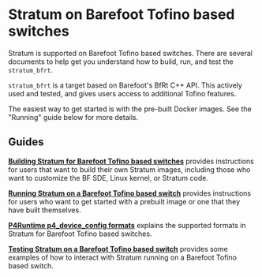 <!--
Copyright 2018 Barefoot Networks, Inc.
Copyright 2018-present Open Networking Foundation

SPDX-License-Identifier: Apache-2.0
-->

# Stratum on Barefoot Tofino based switches

Stratum is supported on Barefoot Tofino based switches. There are
several documents to help get you understand how to build, run, and test the
`stratum_bfrt`.

`stratum_bfrt` is a target based on Barefoot's BfRt C++ API. This actively used and
tested, and gives users access to additional Tofino features.

The easiest way to get started is with the pre-built Docker images. See
the "Running" guide below for more details.

## Guides

**[Building Stratum for Barefoot Tofino based switches](./README.build.md)**
provides instructions for users that want to build their own Stratum images,
including those who want to customize the BF SDE, Linux kernel, or Stratum
code.

**[Running Stratum on a Barefoot Tofino based switch](./README.run.md)**
provides instructions for users who want to get started with a prebuilt
image or one that they have built themselves.

**[P4Runtime p4_device_config formats](./README.pipeline.md)**
explains the supported formats in Stratum for Barefoot Tofino based switches.

**[Testing Stratum on a Barefoot Tofino based switch](./README.test.md)**
provides some examples of how to interact with Stratum running on a
Barefoot Tofino based switch.
